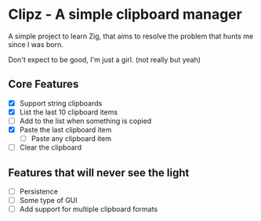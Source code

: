 # Clipz - A simple clipboard manager

A simple project to learn Zig, that aims to resolve the problem that hunts me since I was born.

Don't expect to be good, I'm just a girl. (not really but yeah)

## Core Features
- [x] Support string clipboards
- [x] List the last 10 clipboard items
- [ ] Add to the list when something is copied
- [x] Paste the last clipboard item
	- [ ] Paste any clipboard item
- [ ] Clear the clipboard

## Features that will never see the light
- [ ] Persistence
- [ ] Some type of GUI
- [ ] Add support for multiple clipboard formats
